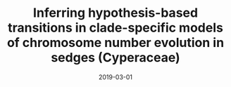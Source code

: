 ---
title: "Inferring hypothesis-based transitions in clade-specific models of chromosome number evolution in sedges (Cyperaceae)"
collection: publications
permalink: /publication/Márquez-Corro et al 2019 MPE
date: 2019-03-01
venue: 'Molecular Phylogenetics and Evolution'
paperurl: '/files/pdf/research/Márquez-Corro et al 2019 MPE.pdf'
link: 'https://doi.org/10.1016/j.ympev.2019.03.006'
#code: 'http://doi.org/...'
#github: 'https://github.com/jimarcor/...'
#figshare: 'https://figshare.com/...'
citation: '<B>Márquez-Corro JI</B>, Martín-Bravo S, Spalink D, Luceño M, Escudero M. 2021. &quot;Inferring hypothesis-based transitions in clade-specific models of chromosome number evolution in sedges (Cyperaceae)&quot; <i>Molecular Phylogenetics and Evolution</i> 135(4): 203-209. doi:10.1016/j.ympev.2019.03.006'
---